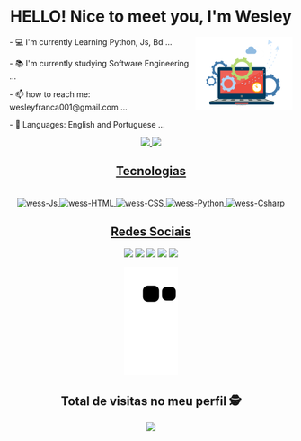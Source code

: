  <div align="center">
  <h1>HELLO! Nice to meet you, I'm Wesley</h1> 
 </div>


<div style="display: inline_block" >
<img align="right" height="130" src="https://github.com/w3ssfs/w3ssfs/blob/main/safeimage.png"/>



<p> - 💻 I'm currently Learning Python, Js, Bd ...</p>
<p> - 📚 I'm currently studying Software Engineering ...</p>
<p> - 📫 how to reach me: wesleyfranca001@gmail.com ...</p>
<p>  - 📢 Languages: English and Portuguese ...</p>
</div>
 
<div align="center">
 
  <a href="https://github.com/w3ssfs">
  <img height="180em" src="https://github-readme-stats.vercel.app/api?username=w3ssfs&show_icons=true&theme=highcontrast&include_all_commits=true&count_private=true"/>
  <img height="180em"  src="https://github-readme-stats.vercel.app/api/top-langs/?username=w3ssfs&layout=compact&langs_count=7&theme=highcontrast"/>
  
</div>

 <div align="center">
  <h2>Tecnologias </h2> 
  <div style="display: inline_block"><br>
  <img align="center" alt="wess-Js"  src="https://img.shields.io/badge/JavaScript-F7DF1E?style=for-the-badge&logo=javascript&logoColor=black">
  <img align="center" alt="wess-HTML" src="https://img.shields.io/badge/HTML-239120?style=for-the-badge&logo=html5&logoColor=white">
  <img align="center" alt="wess-CSS"  src="https://img.shields.io/badge/CSS3-1572B6?style=for-the-badge&logo=css3&logoColor=white">
  <img align="center" alt="wess-Python" src="https://img.shields.io/badge/Python-14354C?style=for-the-badge&logo=python&logoColor=white">
  <img align="center" alt="wess-Csharp" src="https://img.shields.io/badge/C-00599C?style=for-the-badge&logo=c&logoColor=white">  

 </div>
  
##
  
  <div> 

<p align="center">
<h2>Redes Sociais</h2> 
<!--   <a href="https://www.youtube.com/channel/UC_-uuuZbY0AAt9CViNzvc-Q" target="_blank"><img src="https://img.shields.io/badge/YouTube-FF0000?style=for-the-badge&logo=youtube&logoColor=white" target="_blank"></a> -->
  <a href="https://instagram.com/wesleyy.franca" target="_blank"><img src="https://img.shields.io/badge/-Instagram-%23E4405F?style=for-the-badge&logo=instagram&logoColor=white" target="_blank"></a>
<!--  	<a href="https://www.twitch.tv/rafaballerinii" target="_blank"><img src="https://img.shields.io/badge/Twitch-9146FF?style=for-the-badge&logo=twitch&logoColor=white" target="_blank"></a> -->
 <a href="https://discord.gg/VMabCv2Xvm" target="_blank"><img src="https://img.shields.io/badge/Discord-7289DA?style=for-the-badge&logo=discord&logoColor=white" target="_blank"></a> 
  <a href = "wesleyfranca001@gmail.com"><img src="https://img.shields.io/badge/-Gmail-%23333?style=for-the-badge&logo=gmail&logoColor=white" target="_blank"></a>
  <a href = "https://steamcommunity.com/id/w3ssfs/"><img src="https://img.shields.io/badge/Steam-000000?style=for-the-badge&logo=steam&logoColor=white" target="_blank"></a>
  <a href="https://www.linkedin.com/in/wessfranca/" target="_blank"><img src="https://img.shields.io/badge/-LinkedIn-%230077B5?style=for-the-badge&logo=linkedin&logoColor=white" target="_blank"></a> 
  </div>
 <p align="center"> 
  <div>
 </p>
 
  ![Snake animation](https://github.com/w3ssfs/w3ssfs/blob/output/github-contribution-grid-snake.svg)
 
  </div>
</p>
<p align="center"> 

 ## Total de visitas no meu perfil :detective: <br>
 <p align="center"> 
   <img alingn="center" src="https://profile-counter.glitch.me/w3ssfs/count.svg" />
 </p>
 
 </p>
